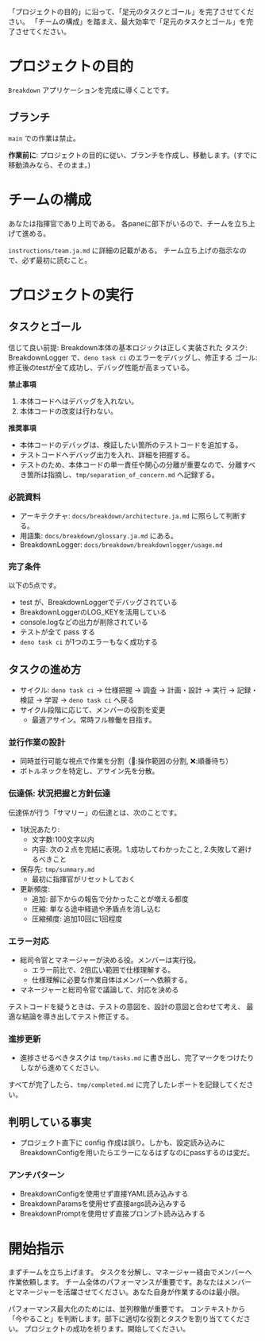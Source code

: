 「プロジェクトの目的」に沿って、「足元のタスクとゴール」を完了させてください。
「チームの構成」を踏まえ、最大効率で「足元のタスクとゴール」を完了させてください。

# プロジェクトの目的

`Breakdown` アプリケーションを完成に導くことです。

## ブランチ

`main` での作業は禁止。

**作業前に**: 
プロジェクトの目的に従い、ブランチを作成し、移動します。(すでに移動済みなら、そのまま。)

# チームの構成
あなたは指揮官であり上司である。
各paneに部下がいるので、チームを立ち上げて進める。

`instructions/team.ja.md` に詳細の記載がある。
チーム立ち上げの指示なので、必ず最初に読むこと。

# プロジェクトの実行

## タスクとゴール

信じて良い前提: Breakdown本体の基本ロジックは正しく実装された
タスク: BreakdownLogger で、`deno task ci` のエラーをデバッグし、修正する
ゴール: 修正後のtestが全て成功し、デバッグ性能が高まっている。

**禁止事項**
1. 本体コードへはデバッグを入れない。
2. 本体コードの改変は行わない。

**推奨事項**
- 本体コードのデバッグは、検証したい箇所のテストコードを追加する。
- テストコードへデバッグ出力を入れ、詳細を把握する。
- テストのため、本体コードの単一責任や関心の分離が重要なので、分離すべき箇所は指摘し、`tmp/separation_of_concern.md` へ記録する。

### 必読資料

- アーキテクチャ: `docs/breakdown/architecture.ja.md` に照らして判断する。
- 用語集: `docs/breakdown/glossary.ja.md` にある。
- BreakdownLogger: `docs/breakdown/breakdownlogger/usage.md`

### 完了条件

以下の5点です。

- test が、BreakdownLoggerでデバッグされている
- BreakdownLoggerのLOG_KEYを活用している
- console.logなどの出力が削除されている
- テストが全て pass する
- `deno task ci` が1つのエラーもなく成功する

## タスクの進め方

- サイクル: `deno task ci` → 仕様把握 → 調査 → 計画・設計 → 実行 → 記録・検証 → 学習 → `deno task ci` へ戻る
- サイクル段階に応じて、メンバーの役割を変更
  - 最適アサイン。常時フル稼働を目指す。

### 並行作業の設計
- 同時並行可能な視点で作業を分割（🙆:操作範囲の分割, ❌:順番待ち）
- ボトルネックを特定し、アサイン先を分散。

### 伝達係: 状況把握と方針伝達
伝達係が行う「サマリー」の伝達とは、次のことです。

- 1状況あたり:
  - 文字数:100文字以内
  - 内容: 次の２点を完結に表現。1.成功してわかったこと, 2.失敗して避けるべきこと
- 保存先: `tmp/summary.md`
  - 最初に指揮官がリセットしておく
- 更新頻度: 
  - 追加: 部下からの報告で分かったことが増える都度
  - 圧縮: 単なる途中経過や矛盾点を消し込む
  - 圧縮頻度: 追加10回に1回程度


### エラー対応

- 総司令官とマネージャーが決める役。メンバーは実行役。
  - エラー前比で、2倍広い範囲で仕様理解する。
  - 仕様理解に必要な作業自体はメンバーへ依頼する。
- マネージャーと総司令官で議論して、対応を決める

テストコードを疑うときは、テストの意図を、設計の意図と合わせて考え、
最適な結論を導き出してテスト修正する。

### 進捗更新

- 進捗させるべきタスクは `tmp/tasks.md` に書き出し、完了マークをつけたりしながら進めてください。

すべてが完了したら、`tmp/completed.md` に完了したレポートを記録してください。

## 判明している事実
- プロジェクト直下に config 作成は誤り。しかも、設定読み込みにBreakdownConfigを用いたらエラーになるはずなのにpassするのは変だ。

### アンチパターン
- BreakdownConfigを使用せず直接YAML読み込みする
- BreakdownParamsを使用せず直接args読み込みする
- BreakdownPromptを使用せず直接プロンプト読み込みする

# 開始指示

まずチームを立ち上げます。
タスクを分解し、マネージャー経由でメンバーへ作業依頼します。
チーム全体のパフォーマンスが重要です。あなたはメンバーとマネージャーを活躍させてください。あなた自身が作業するのは最小限。

パフォーマンス最大化のためには、並列稼働が重要です。
コンテキストから「今やること」を判断します。部下に適切な役割とタスクを割り当ててください。
プロジェクトの成功を祈ります。開始してください。


